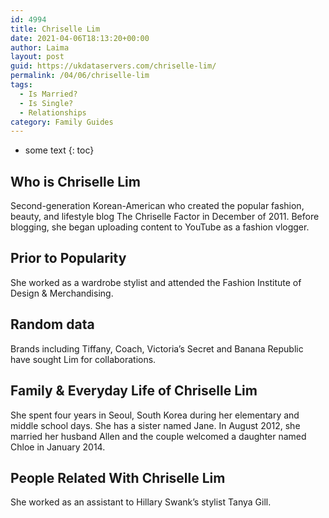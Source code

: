 ```yaml
---
id: 4994
title: Chriselle Lim
date: 2021-04-06T18:13:20+00:00
author: Laima
layout: post
guid: https://ukdataservers.com/chriselle-lim/
permalink: /04/06/chriselle-lim
tags:
  - Is Married?
  - Is Single?
  - Relationships
category: Family Guides
---
```


* some text
{: toc}


## Who is Chriselle Lim
                  
                  
                  
Second-generation Korean-American who created the popular fashion, beauty, and lifestyle blog The Chriselle Factor in December of 2011. Before blogging, she began uploading content to YouTube as a fashion vlogger.
                  
              
            
              
            
                
                
                
## Prior to Popularity
                  
                  
                  
She worked as a wardrobe stylist and attended the Fashion Institute of Design & Merchandising.
                  
              
            
              
            
                
                
                
## Random data
                  
                  
                  
Brands including Tiffany, Coach, Victoria’s Secret and Banana Republic have sought Lim for collaborations.
                  
              
            
              
            
                
                
                
## Family & Everyday Life of Chriselle Lim
                  
                  
                  
She spent four years in Seoul, South Korea during her elementary and middle school days. She has a sister named Jane. In August 2012, she married her husband Allen and the couple welcomed a daughter named Chloe in January 2014.
                  
              
            
              
            
                
                
                
## People Related With Chriselle Lim
                  
                  
                  
She worked as an assistant to Hillary Swank&#8217;s stylist Tanya Gill.
                  
              
            
              
            
                
              
            
              
              
            
            
              
            
          
          
          